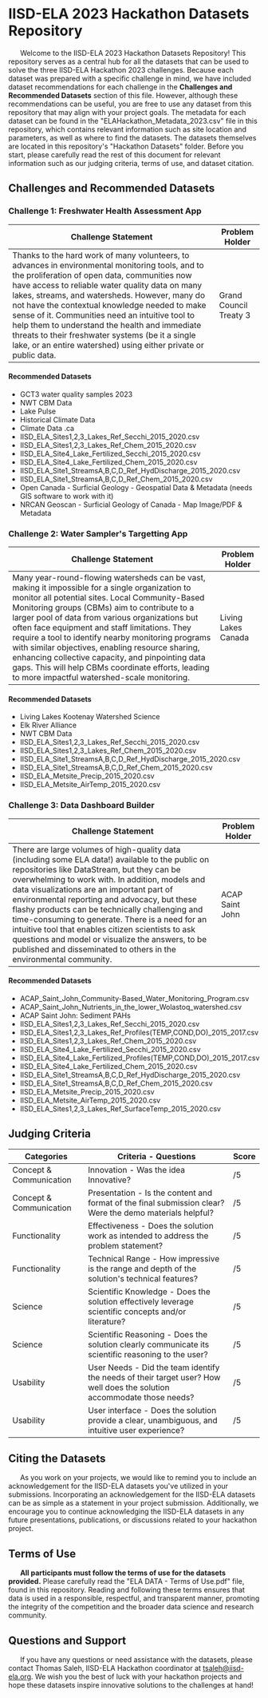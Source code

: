 # IISD-ELA 2023 Hackathon Datasets Repository
&nbsp;&nbsp;&nbsp;&nbsp;&nbsp; Welcome to the IISD-ELA 2023 Hackathon Datasets Repository! This repository serves as a central hub for all the datasets that can be used to solve the three IISD-ELA Hackathon 2023 challenges. Because each dataset was prepared with a specific challenge in mind, we have included dataset recommendations for each challenge in the **Challenges and Recommended Datasets** section of this file. However, although these recommendations can be useful, you are free to use any dataset from this repository that may align with your project goals. The metadata for each dataset can be found in the "ELAHackathon_Metadata_2023.csv" file in this repository, which contains relevant information such as site location and parameters, as well as where to find the datasets. The datasets themselves are located in this repository's "Hackathon Datasets" folder. Before you start, please carefully read the rest of this document for relevant information such as our judging criteria, terms of use, and dataset citation.

## Challenges and Recommended Datasets
### Challenge 1: Freshwater Health Assessment App
| Challenge Statement | Problem Holder | 
| ------------------- | -------------- | 
| Thanks to the hard work of many volunteers, to advances in environmental monitoring tools, and to the proliferation of open data, communities now have access to reliable water quality data on many lakes, streams, and watersheds. However, many do not have the contextual knowledge needed to make sense of it. Communities need an intuitive tool to help them to understand the health and immediate threats to their freshwater systems (be it a single lake, or an entire watershed) using either private or public data. | Grand Council Treaty 3 |

#### Recommended Datasets
- GCT3 water quality samples 2023
-  NWT CBM Data
-  Lake Pulse
-  Historical Climate Data
-  Climate Data .ca
-  IISD_ELA_Sites1,2,3_Lakes_Ref_Secchi_2015_2020.csv
-  IISD_ELA_Sites1,2,3_Lakes_Ref_Chem_2015_2020.csv
-  IISD_ELA_Site4_Lake_Fertilized_Secchi_2015_2020.csv
-  IISD_ELA_Site4_Lake_Fertilized_Chem_2015_2020.csv
-  IISD_ELA_Site1_StreamsA,B,C,D_Ref_HydDischarge_2015_2020.csv
-  IISD_ELA_Site1_StreamsA,B,C,D_Ref_Chem_2015_2020.csv
-  Open Canada - Surficial Geology - Geospatial Data & Metadata (needs GIS software to work with it)
-  NRCAN Geoscan - Surficial Geology of Canada - Map Image/PDF & Metadata

### Challenge 2: Water Sampler's Targetting App
| Challenge Statement | Problem Holder | 
| ------------------- | -------------- |
| Many year-round-flowing watersheds can be vast, making it impossible for a single organization to monitor all potential sites. Local Community-Based Monitoring groups (CBMs) aim to contribute to a larger pool of data from various organizations but often face equipment and staff limitations. They require a tool to identify nearby monitoring programs with similar objectives, enabling resource sharing, enhancing collective capacity, and pinpointing data gaps. This will help CBMs coordinate efforts, leading to more impactful watershed-scale monitoring.	| Living Lakes Canada	 | 
#### Recommended Datasets
- Living Lakes Kootenay Watershed Science
- Elk River Alliance
- NWT CBM Data
- IISD_ELA_Sites1,2,3_Lakes_Ref_Secchi_2015_2020.csv
- IISD_ELA_Sites1,2,3_Lakes_Ref_Chem_2015_2020.csv
- IISD_ELA_Site1_StreamsA,B,C,D_Ref_HydDischarge_2015_2020.csv
- IISD_ELA_Site1_StreamsA,B,C,D_Ref_Chem_2015_2020.csv
- IISD_ELA_Metsite_Precip_2015_2020.csv
- IISD_ELA_Metsite_AirTemp_2015_2020.csv
  
### Challenge 3: Data Dashboard Builder
| Challenge Statement | Problem Holder | 
| ------------------- | -------------- | 
| There are large volumes of high-quality data (including some  ELA data!) available to the public on repositories like DataStream, but they can be overwhelming to work with. In addition, models and data visualizations are an important part of environmental reporting and advocacy, but these flashy products can be technically challenging and time-consuming to generate. There is a need for an intuitive tool that enables citizen scientists to ask questions and model or visualize the answers, to be published and disseminated to others in the environmental community. | ACAP Saint John | 
#### Recommended Datasets
- ACAP_Saint_John_Community-Based_Water_Monitoring_Program.csv
- ACAP_Saint_John_Nutrients_in_the_lower_Wolastoq_watershed.csv
- ACAP Saint John: Sediment PAHs
- IISD_ELA_Sites1,2,3_Lakes_Ref_Secchi_2015_2020.csv
- IISD_ELA_Sites1,2,3_Lakes_Ref_Profiles(TEMP,COND,DO)_2015_2017.csv
- IISD_ELA_Sites1,2,3_Lakes_Ref_Chem_2015_2020.csv
- IISD_ELA_Site4_Lake_Fertilized_Secchi_2015_2020.csv
- IISD_ELA_Site4_Lake_Fertilized_Profiles(TEMP,COND,DO)_2015_2017.csv
- IISD_ELA_Site4_Lake_Fertilized_Chem_2015_2020.csv
- IISD_ELA_Site1_StreamsA,B,C,D_Ref_HydDischarge_2015_2020.csv
- IISD_ELA_Site1_StreamsA,B,C,D_Ref_Chem_2015_2020.csv
- IISD_ELA_Metsite_Precip_2015_2020.csv
- IISD_ELA_Metsite_AirTemp_2015_2020.csv
- IISD_ELA_Sites1,2,3_Lakes_Ref_SurfaceTemp_2015_2020.csv

## Judging Criteria
| Categories | Criteria - Questions | Score |
| ---------- | -------------------- | ----- |
| Concept & Communication | Innovation - Was the idea Innovative? | /5 |
| Concept & Communication | Presentation - Is the content and format of the final submission clear? Were the demo materials helpful? | /5 |
| Functionality | Effectiveness - Does the solution work as intended to address the problem statement? | /5 |
| Functionality | Technical Range - How impressive is the range and depth of the solution's technical features? | /5 | 
| Science | Scientific Knowledge - Does the solution effectively leverage scientific concepts and/or literature? | /5 |
| Science | Scientific Reasoning - Does the solution clearly communicate its scientific reasoning to the user? | /5 |
| Usability | User Needs - Did the team identify the needs of their target user? How well does the solution accommodate those needs? | /5 |
| Usability | User interface - Does the solution provide a clear, unambiguous, and intuitive user experience? | /5 |
## Citing the Datasets
&nbsp;&nbsp;&nbsp;&nbsp;&nbsp;  As you work on your projects, we would like to remind you to include an acknowledgement for the IISD-ELA datasets you've utilized in your submissions. Incorporating an acknowledgement for the IISD-ELA datasets can be as simple as a statement in your project submission. Additionally, we encourage you to continue acknowledging the IISD-ELA datasets in any future presentations, publications, or discussions related to your hackathon project.
## Terms of Use
&nbsp;&nbsp;&nbsp;&nbsp;&nbsp; **All participants must follow the terms of use for the datasets provided.** Please carefully read the "ELA DATA - Terms of Use.pdf" file, found in this repository. Reading and following these terms ensures that data is used in a responsible, respectful, and transparent manner, promoting the integrity of the competition and the broader data science and research community.

## Questions and Support
&nbsp;&nbsp;&nbsp;&nbsp;&nbsp; If you have any questions or need assistance with the datasets, please contact Thomas Saleh, IISD-ELA Hackathon coordinator at tsaleh@iisd-ela.org. We wish you the best of luck with your hackathon projects and hope these datasets inspire innovative solutions to the challenges at hand! 
